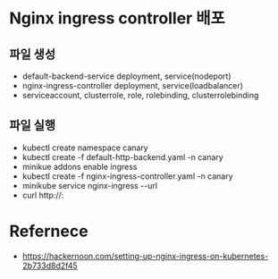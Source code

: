 # Nginx ingress controller 배포

## 파일 생성
- default-backend-service deployment, service(nodeport)
- nginx-ingress-controller deployment, service(loadbalancer)
- serviceaccount, clusterrole, role, rolebinding, clusterrolebinding

## 파일 실행
- kubectl create namespace canary
- kubectl create -f default-http-backend.yaml -n canary
- minikue addons enable ingress
- kubectl create -f nginx-ingress-controller.yaml -n canary
- minikube service nginx-ingress --url
- curl http://<nginx-ingress-service-ip>:<nginx-service-nodeport>

# Refernece
- https://hackernoon.com/setting-up-nginx-ingress-on-kubernetes-2b733d8d2f45
